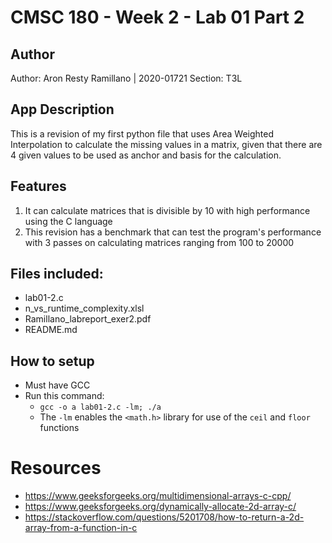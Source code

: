 # CMSC 180 - Week 2 - Lab 01 Part 2
## Author
Author: Aron Resty Ramillano | 2020-01721
Section: T3L

## App Description
This is a revision of my first python file that uses Area Weighted Interpolation to calculate the missing values in a matrix, given that there are 4 given values to be used as anchor and basis for the calculation.

## Features
 1. It can calculate matrices that is divisible by 10 with high performance using the C language
 2. This revision has a benchmark that can test the program's performance with 3 passes on calculating matrices ranging from 100 to 20000

## Files included:
 - lab01-2.c
 - n_vs_runtime_complexity.xlsl
 - Ramillano_labreport_exer2.pdf
 - README.md
  
## How to setup
 - Must have GCC
 - Run this command:
	 - `gcc -o a lab01-2.c -lm; ./a`
	 - The `-lm` enables the `<math.h>` library for use of the `ceil` and `floor` functions

# Resources
- https://www.geeksforgeeks.org/multidimensional-arrays-c-cpp/
- https://www.geeksforgeeks.org/dynamically-allocate-2d-array-c/
- https://stackoverflow.com/questions/5201708/how-to-return-a-2d-array-from-a-function-in-c